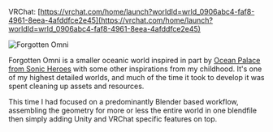 VRChat: [https://vrchat.com/home/launch?worldId=wrld_0906abc4-faf8-4961-8eea-4afddfce2e45](https://vrchat.com/home/launch?worldId=wrld_0906abc4-faf8-4961-8eea-4afddfce2e45)

![Forgotten Omni](./img/Omni.png "Forgotten Omni Logo")

Forgotten Omni is a smaller oceanic world inspired in part by [Ocean Palace from Sonic Heroes](https://sonic.neoseeker.com/wiki/Ocean_Palace) with some other inspirations from my childhood. It's one of my highest detailed worlds, and much of the time it took to develop it was spent cleaning up assets and resources.

This time I had focused on a predominantly Blender based workflow, assembling the geometry for more or less the entire world in one blendfile then simply adding Unity and VRChat specific features on top.
